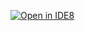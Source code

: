 [![Open in IDE8](https://img.shields.io/badge/Open%20in-IDE8-blue.svg)](https://devel.ide8.io/open?repo=https://github.com/jahaugum/ide8test2)

